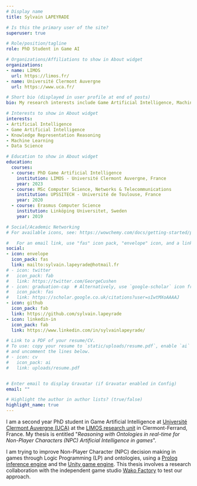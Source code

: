 ```yaml
---
# Display name
title: Sylvain LAPEYRADE

# Is this the primary user of the site?
superuser: true

# Role/position/tagline
role: PhD Student in Game AI

# Organizations/Affiliations to show in About widget
organizations:
- name: LIMOS
  url: https://limos.fr/
- name: Université Clermont Auvergne
  url: https://www.uca.fr/

# Short bio (displayed in user profile at end of posts)
bio: My research interests include Game Artificial Intelligence, Machine Learning and Data Science.

# Interests to show in About widget
interests:
- Artificial Intelligence
- Game Artificial Intelligence
- Knowledge Representation Reasoning 
- Machine Learning
- Data Science

# Education to show in About widget
education:
  courses:
  - course: PhD Game Artificial Intelligence
    institution: LIMOS - Université Clermont Auvergne, France
    year: 2023
  - course: MSc Computer Science, Networks & Telecommunications
    institution: UPSSITECH - Université de Toulouse, France
    year: 2020
  - course: Erasmus Computer Science
    institution: Linköping Universitet, Sweden
    year: 2019

# Social/Academic Networking
# For available icons, see: https://wowchemy.com/docs/getting-started/page-builder/#icons

#   For an email link, use "fas" icon pack, "envelope" icon, and a link in the form "mailto:your-email@example.com" or "/#contact" for contact widget.
social:
- icon: envelope
  icon_pack: fas
  link: mailto:sylvain.lapeyrade@hotmail.fr
# - icon: twitter
#   icon_pack: fab
#   link: https://twitter.com/GeorgeCushen
# - icon: graduation-cap  # Alternatively, use `google-scholar` icon from `ai` icon pack
#   icon_pack: fas
#   link: https://scholar.google.co.uk/citations?user=sIwtMXoAAAAJ
- icon: github
  icon_pack: fab
  link: https://github.com/sylvain.lapeyrade
- icon: linkedin-in
  icon_pack: fab
  link: https://www.linkedin.com/in/sylvainlapeyrade/

# Link to a PDF of your resume/CV.
# To use: copy your resume to `static/uploads/resume.pdf`, enable `ai` icons in `params.toml`, 
# and uncomment the lines below.
# - icon: cv
#   icon_pack: ai
#   link: uploads/resume.pdf


# Enter email to display Gravatar (if Gravatar enabled in Config)
email: ""

# Highlight the author in author lists? (true/false)
highlight_name: true
---
```


I am a second year PhD student in Game Artificial Intelligence at [Université Clermont Auvergne (UCA)](https://www.uca.fr/) at the [LIMOS research unit](https://limos.fr/) in Clermont-Ferrand, France. My thesis is entitled "*Reasoning with Ontologies in real-time for Non-Player Characters (NPC) Artificial Intelligence in games*".

I am trying to improve Non-Player Character (NPC) decision making in games through Logic Programming (LP) and ontologies, using a [Prolog inference engine](https://www.swi-prolog.org/) and the [Unity game engine](https://unity.com/). This thesis involves a research collaboration with the independent game studio [Wako Factory](https://www.wakofactory.com/) to test our approach.

<!-- {{< icon name="download" pack="fas" >}} Download my {{< staticref "uploads/demo_resume.pdf" "newtab" >}}resumé{{< /staticref >}}. -->
